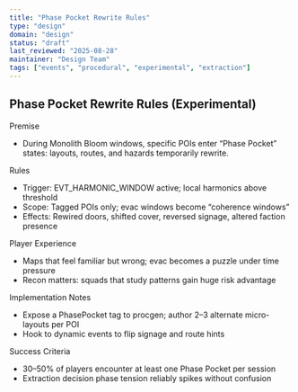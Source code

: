 ```yaml
---
title: "Phase Pocket Rewrite Rules"
type: "design"
domain: "design"
status: "draft"
last_reviewed: "2025-08-28"
maintainer: "Design Team"
tags: ["events", "procedural", "experimental", "extraction"]
---
```


## Phase Pocket Rewrite Rules (Experimental)

Premise

- During Monolith Bloom windows, specific POIs enter “Phase Pocket” states: layouts, routes, and hazards temporarily rewrite.

Rules

- Trigger: EVT_HARMONIC_WINDOW active; local harmonics above threshold
- Scope: Tagged POIs only; evac windows become “coherence windows”
- Effects: Rewired doors, shifted cover, reversed signage, altered faction presence

Player Experience

- Maps that feel familiar but wrong; evac becomes a puzzle under time pressure
- Recon matters: squads that study patterns gain huge risk advantage

Implementation Notes

- Expose a PhasePocket tag to procgen; author 2–3 alternate micro-layouts per POI
- Hook to dynamic events to flip signage and route hints

Success Criteria

- 30–50% of players encounter at least one Phase Pocket per session
- Extraction decision phase tension reliably spikes without confusion
